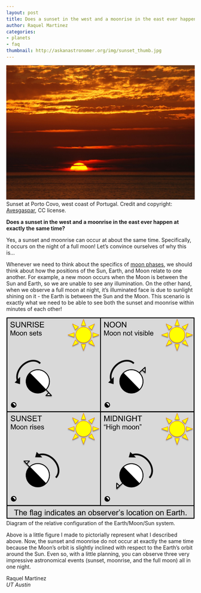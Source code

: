 ```yaml
---
layout: post
title: Does a sunset in the west and a moonrise in the east ever happen at exactly the same time?
author: Raquel Martinez
categories:
- planets
- faq
thumbnail: http://askanastronomer.org/img/sunset_thumb.jpg
---
```

<div class="image">
<img src="/img/sunset.jpg">
<div class="caption">Sunset at Porto Covo, west coast of Portugal. Credit and copyright: <a href="https://commons.wikimedia.org/wiki/User:Alvesgaspar">Avesgaspar</a>, CC license.</div>
</div>

**Does a sunset in the west and a moonrise in the east ever happen at exactly the same time?**

Yes, a sunset and moonrise can occur at about the same time. Specifically, it occurs on the night of a full moon! Let’s convince ourselves of why this is...

Whenever we need to think about the specifics of <a href="http://hyperphysics.phy-astr.gsu.edu/hbase/solar/moonphase.html">moon phases</a>, we should think about how the positions of the Sun, Earth, and Moon relate to one another. For example, a new moon occurs when the Moon is between the Sun and Earth, so we are unable to see any illumination. On the other hand, when we observe a full moon at night, it’s illuminated face is due to sunlight shining on it - the Earth is between the Sun and the Moon. This scenario is exactly what we need to be able to see both the sunset and moonrise within minutes of each other!

<div class="image">
<img src="/img/fullmoon_figure.png">
<div class="caption">Diagram of the relative configuration of the Earth/Moon/Sun system.</div>
</div>

Above is a little figure I made to pictorially represent what I described above. Now, the sunset and moonrise do not occur at exactly the same time because the Moon’s orbit is slightly inclined with respect to the Earth’s orbit around the Sun. Even so, with a little planning, you can observe three very impressive astronomical events (sunset, moonrise, and the full moon) all in one night.

Raquel Martinez<br>
*UT Austin*
